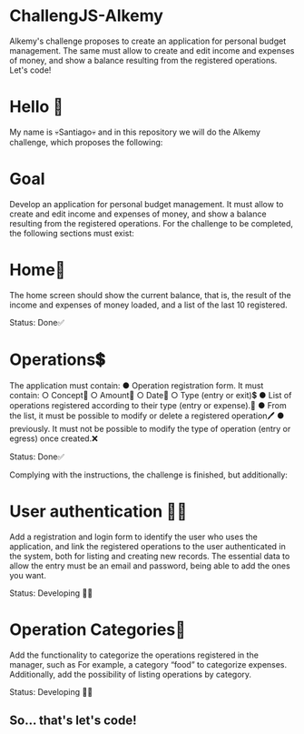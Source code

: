 # ChallengJS-Alkemy
  Alkemy's challenge proposes to create an application for personal budget management. The same must allow to create and edit income and expenses of money, and show a balance resulting from the registered operations. Let's code!
# Hello 👋
  My name is 💀Santiago💀 and in this repository we will do the Alkemy challenge, which proposes the following:
# Goal
  Develop an application for personal budget management. It must allow to create and edit income and expenses of money, and show a balance resulting from the
  registered operations.
  For the challenge to be completed, the following sections must exist:
# Home🏡
  The home screen should show the current balance, that is, the result of the income and expenses of money loaded, and a list of the last 10 registered.

  Status: Done✅

# Operations💲
  The application must contain:
  ● Operation registration form. It must contain:
    ○ Concept📝
    ○ Amount💸
    ○ Date📆
    ○ Type (entry or exit)💲
  ● List of operations registered according to their type (entry or expense).📃
  ● From the list, it must be possible to modify or delete a registered operation🖊
  ● previously. It must not be possible to modify the type of operation (entry or
    egress) once created.❌
  
  Status: Done✅
  
Complying with the instructions, the challenge is finished, but additionally:

# User authentication 🙋‍♂️
  Add a registration and login form to identify the user who uses the
  application, and link the registered operations to the user authenticated in the system,
  both for listing and creating new records. The essential data to allow
  the entry must be an email and password, being able to add the ones you want.
  
  Status: Developing 👨‍💻
  
# Operation Categories📑
  Add the functionality to categorize the operations registered in the manager, such as
  For example, a category “food” to categorize expenses. Additionally, add the
  possibility of listing operations by category.
 
  Status: Developing 👨‍💻
  
## So... that's let's code!
